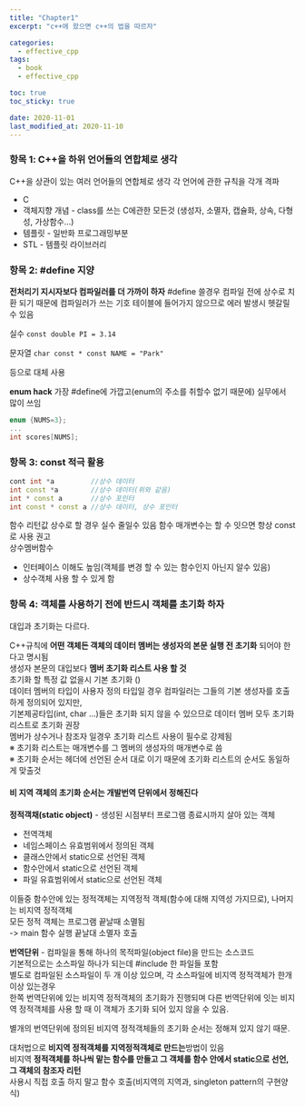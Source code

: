 ```yaml
---
title: "Chapter1"
excerpt: "c++에 왔으면 c++의 법을 따르자"

categories:
  - effective_cpp
tags:
  - book
  - effective_cpp

toc: true
toc_sticky: true

date: 2020-11-01
last_modified_at: 2020-11-10
---
```


### 항목 1: C++을 하위 언어들의 연합체로 생각
 C++을 상관이 있는 여러 언어들의 연합체로 생각
 각 언어에 관한 규칙을 각개 격파
 * C
 * 객체지향 개념 - class를 쓰는 C에관한 모든것 (생성자, 소멸자, 캡슐화, 상속, 다형성, 가상함수...)
 * 템플릿 - 일반화 프로그래밍부분
 * STL - 템플릿 라이브러리
 
### 항목 2: #define 지양
**전처리기 지시자보다 컴파일러를 더 가까이 하자**
#define 쓸경우 컴파일 전에 상수로 치환 되기 때문에 컴파일러가 쓰는 기호 테이블에 들어가지 않으므로 에러 발생시 헷갈릴수 있음

실수  `const double PI = 3.14`

문자열 `char const * const NAME = "Park"`

등으로 대체 사용

**enum hack**
가장 #define에 가깝고(enum의 주소를 취할수 없기 때문에) 실무에서 많이 쓰임
```c++
enum {NUMS=3};
...
int scores[NUMS];
```

### 항목 3: const 적극 활용
```c++
cont int *a			//상수 데이터
int const *a		//상수 데이터(위와 같음)
int * const a		//상수 포인터
int const * const a	//상수 데이터, 상수 포인터
```
함수 리턴값 상수로 할 경우 실수 줄일수 있음
함수 매개변수는 할 수 잇으면 항상 const로 사용 권고  
상수멤버함수
- 인터페이스 이해도 높임(객체를 변경 할 수 있는 함수인지 아닌지 알수 있음)
- 상수객체 사용 할 수 있게 함


### 항목 4: 객체를 사용하기 전에 반드시 객체를 초기화 하자
대입과 초기화는 다르다.

C++규칙에 **어떤 객체든 객체의 데이터 멤버는 생성자의 본문 실행 전 초기화** 되어야 한다고 명시됨  
생성자 본문의 대입보다 **멤버 초기화 리스트 사용 할 것**  
초기화 할 특정 값 없을시 기본 초기화 ()  
데이터 멤버의 타입이 사용자 정의 타입일 경우 컴파일러는 그들의 기본 생성자를 호출하게 정의되어 있지만,  
기본제공타입(int, char ...)들은 초기화 되지 않을 수 있으므로 데이터 멤버 모두 초기화 리스트로 초기화 권장  
멤버가 상수거나 참조자 일경우 초기화 리스트 사용이 필수로 강제됨  
※ 초기화 리스트는 매개변수를 그 멤버의 생성자의 매개변수로 씀  
※ 초기화 순서는 헤더에 선언된 순서 대로 이기 때문에 초기화 리스트의 순서도 동일하게 맞출것  

#### 비 지역 객체의 초기화 순서는 개발번역 단위에서 정해진다
**정적객채(static object)** - 생성된 시점부터 프로그램 종료시까지 살아 있는 객체
- 전역객체
- 네임스페이스 유효범위에서 정의된 객체
- 클래스안에서 static으로 선언된 객체
- 함수안에서 static으로 선언된 객체
- 파일 유효범위에서 static으로 선언된 객체

이들중 함수안에 있는 정적객체는 지역정적 객체(함수에 대해 지역성 가지므로), 나머지는 비지역 정적객체  
모든 정적 객체는 프로그램 끝날때 소멸됨  
-> main 함수 실행 끝날대 소멸자 호출  

**번역단위** - 컴파일을 통해 하나의 목적파일(object file)을 만드는 소스코드  
기본적으로는 소스파일 하나가 되는데 #include 한 파일들 포함  
별도로 컴파일된 소스파일이 두 개 이상 있으며, 각 소스파일에 비지역 정적객체가 한개 이상 있는경우  
한쪽 번역단위에 있는 비지역 정적객체의 초기화가 진행되며 다른 번역단위에 잇는 비지역 정적객체를 사용 할 때
이 객체가 초기화 되어 있지 않을 수 있음.  

별개의 번역단위에 정의된 비지역 정적객체들의 초기화 순서는 정해져 있지 않기 때문.

대처법으로 **비지역 정적객체를 지역정적객체로 만드는**방법이 있음  
비지역 **정적객체를 하나씩 맡는 함수를 만들고 그 객체를 함수 안에서 static으로 선언, 그 객체의 참조자 리턴**  
사용시 직접 호출 하지 말고 함수 호출(비지역의 지역과, singleton pattern의 구현양식)
<!--stackedit_data:
eyJoaXN0b3J5IjpbLTkxMDM3OTE5N119
-->